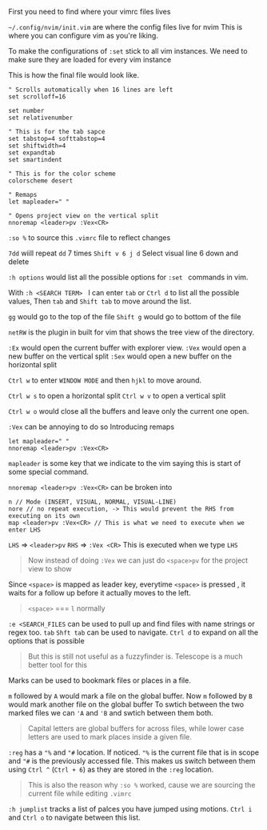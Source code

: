 First you need to find where your vimrc files lives

`~/.config/nvim/init.vim` are where the config files live for nvim
This is where you can configure vim as you're liking.

To make the configurations of `:set` stick to all vim instances. We need to make sure they are loaded for every vim instance

This is how the final file would look like.
```
" Scrolls automatically when 16 lines are left
set scrolloff=16

set number
set relativenumber

" This is for the tab sapce
set tabstop=4 softtabstop=4
set shiftwidth=4
set expandtab
set smartindent

" This is for the color scheme
colorscheme desert

" Remaps
let mapleader=" "

" Opens project view on the vertical split
nnoremap <leader>pv :Vex<CR>
```

`:so %` to source this `.vimrc` file to reflect changes

`7dd` wiill repeat `dd` 7 times
`Shift v 6 j d`  Select visual line 6 down and delete

`:h options` would list all the possible options for `:set ` commands in vim.

With `:h <SEARCH TERM> ` I can enter `tab` or `Ctrl d` to list all the possible values,
Then `tab` and `Shift tab` to move around the list.

`gg` would go to the top of the file
`Shift g` would go to bottom of the file

`netRW` is the plugin in built for vim that shows the tree view of the directory.

`:Ex` would open the current buffer with explorer view. 
`:Vex` would open a new buffer on the vertical split
`:Sex` would open a new buffer on the horizontal split

`Ctrl w` to enter `WINDOW MODE` and then `hjkl` to move around. 

`Ctrl w s` to open a horizontal split
`Ctrl w v` to open a vertical split

`Ctrl w o` would close all the buffers and leave only the current one open.

`:Vex` can be annoying to do so Introducing remaps

```
let mapleader=" "
nnoremap <leader>pv :Vex<CR>
```

`mapleader` is some key that we indicate to the vim saying this is start of some special command.

`nnoremap <leader>pv :Vex<CR>` can be broken into

```
n // Mode (INSERT, VISUAL, NORMAL, VISUAL-LINE)
nore // no repeat execution, -> This would prevent the RHS from executing on its own
map <leader>pv :Vex<CR> // This is what we need to execute when we enter LHS
```

`LHS` => `<leader>pv`
`RHS` => `:Vex <CR>` This is executed when we type `LHS`

> Now instead of doing `:Vex` we can just do `<space>pv` for the project view to show

Since `<space>` is mapped as leader key, everytime `<space>` is pressed , it waits for a follow up before it actually moves to the left.

> `<space>` === `l` normally

`:e <SEARCH_FILES` can be used to pull up and find files with name strings or regex too.
`tab` `Shft tab` can be used to navigate. `Ctrl d` to expand on all the options that is possible

> But this is still not useful as a fuzzyfinder is. Telescope is a much better tool for this

Marks can be used to bookmark files or places in a file.

`m` followed by `A` would mark a file on the global buffer. 
Now `m` followed by `B` would mark another file on the global buffer
To swtich between the two marked files we can `'A` and `'B` and swtich between them both.

> Capital letters are global buffers for across files, while lower case letters are used to mark places inside a given file.

`:reg` has a `"%` and `"#` location. If noticed. 
`"%` is the current file that is in scope
and `"#` is the previously accessed file.
This makes us switch between them using `Ctrl ^` (`Ctrl + 6`) as they are stored in the `:reg` location.

> This is also the reason why `:so %` worked, cause we are sourcing the current file while editing `.vimrc` 

`:h jumplist` tracks a list of palces you have jumped using motions.
`Ctrl i` and `Ctrl o` to navigate between this list.
